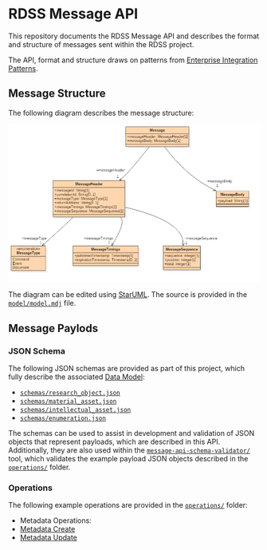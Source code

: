 # RDSS Message API

This repository documents the RDSS Message API and describes the format and structure of messages sent within the RDSS project.

The API, format and structure draws on patterns from [Enterprise Integration Patterns](http://www.enterpriseintegrationpatterns.com/).

## Message Structure

The following diagram describes the message structure:

![Message Structure](model/model.png)

The diagram can be edited using [StarUML](http://staruml.io/). The source is provided in the [`model/model.mdj`](model/model.mdj) file.

## Message Paylods

### JSON Schema

The following JSON schemas are provided as part of this project, which fully describe the associated [Data Model](https://github.com/JiscRDSS/rdss-canonical-data-model):

- [`schemas/research_object.json`](schemas/research_object.json)
- [`schemas/material_asset.json`](schemas/material_asset.json)
- [`schemas/intellectual_asset.json`](schemas/intellectual_asset.json)
- [`schemas/enumeration.json`](schemas/enumeration.json)

The schemas can be used to assist in development and validation of JSON objects that represent payloads, which are described in this API. Additionally, they are also used within the [`message-api-schema-validator/`](message-api-schema-validator/) tool, which validates the example payload JSON objects described in the [`operations/`](operations/) folder.

### Operations

The following example operations are provided in the [`operations/`](operations/) folder:

- Metadata Operations:
 - [Metadata Create](operations/metadata/create/)
 - [Metadata Update](operations/metadata/update/)
